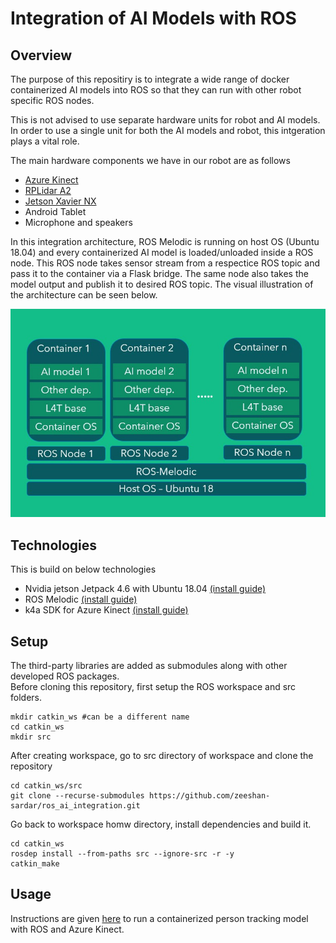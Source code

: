 # Integration of AI Models with ROS

## Overview
The purpose of this repositiry is to integrate a wide range of docker containerized AI models into ROS so that they can run with other robot specific ROS nodes.  

This is not advised to use separate hardware units for robot and AI models. In order to use a single unit for both the AI models and robot, this intgeration plays a vital role. 

The main hardware components we have in our robot are as follows
- [Azure Kinect](https://azure.microsoft.com/en-us/services/kinect-dk/#overview)
- [RPLidar A2](https://www.slamtec.com/en/Lidar/A2)
- [Jetson Xavier NX](https://developer.nvidia.com/embedded/jetson-xavier-nx-devkit)
- Android Tablet
- Microphone and speakers

In this integration architecture, ROS Melodic is running on host OS (Ubuntu 18.04) and every containerized AI model is loaded/unloaded inside a ROS node. This ROS node takes sensor stream from a  respectice ROS topic and pass it to the container via a Flask bridge. The same node also takes the model output and publish it to desired ROS topic. The visual illustration of the architecture can be seen below.


![alt text](architecture.jpg)

## Technologies
This is build on below technologies
- Nvidia jetson Jetpack 4.6 with Ubuntu 18.04 [(install guide)](https://developer.nvidia.com/embedded/jetpack) 
- ROS Melodic [(install guide)](http://wiki.ros.org/melodic/Installation/Ubuntu) 
- k4a SDK for Azure Kinect [(install guide)](https://github.com/microsoft/Azure_Kinect_ROS_Driver/blob/melodic/docs/building.md) 

## Setup

The third-party libraries are added as submodules along with other developed ROS packages.  
Before cloning this repository, first setup the ROS workspace and src folders.  
```
mkdir catkin_ws #can be a different name
cd catkin_ws
mkdir src
```

After creating workspace, go to src directory of workspace and clone the repository   
```
cd catkin_ws/src
git clone --recurse-submodules https://github.com/zeeshan-sardar/ros_ai_integration.git
```

Go back to workspace homw directory, install dependencies and build it.
```
cd catkin_ws
rosdep install --from-paths src --ignore-src -r -y
catkin_make
```

## Usage
Instructions are given [here](./ros_ai/scripts/README.md) to run a containerized person tracking model with ROS and Azure Kinect.
